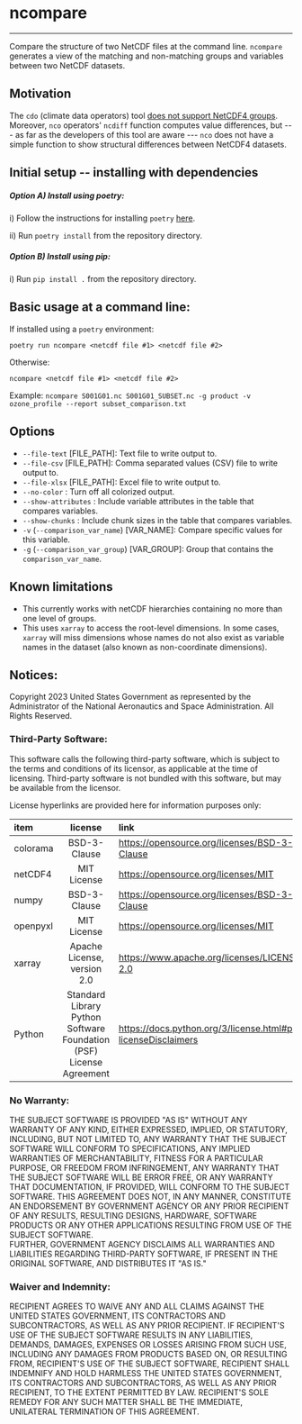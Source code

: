 # ncompare
_____
Compare the structure of two NetCDF files at the command line.
`ncompare` generates a view of the matching and non-matching groups and variables between two NetCDF datasets.

## Motivation

The `cdo` (climate data operators) tool
[does not support NetCDF4 groups](https://code.mpimet.mpg.de/boards/2/topics/12073).
Moreover, `nco` operators' `ncdiff` function computes value differences, but
--- as far as the developers of this tool are aware ---
`nco` does not have a simple function to show structural differences between NetCDF4 datasets.

## Initial setup -- installing with dependencies

##### Option A) Install using poetry:

i) Follow the instructions for installing `poetry` [here](https://python-poetry.org/docs/).

ii) Run ```poetry install``` from the repository directory.

##### Option B) Install using pip:

i) Run ```pip install .``` from the repository directory.

## Basic usage at a command line:

If installed using a `poetry` environment:
```
poetry run ncompare <netcdf file #1> <netcdf file #2>
```

Otherwise:
```
ncompare <netcdf file #1> <netcdf file #2>
```

Example:
`ncompare S001G01.nc S001G01_SUBSET.nc -g product -v ozone_profile --report subset_comparison.txt`



## Options

- `--file-text` [FILE_PATH]: Text file to write output to.
- `--file-csv` [FILE_PATH]: Comma separated values (CSV) file to write output to.
- `--file-xlsx` [FILE_PATH]: Excel file to write output to.
- `--no-color` : Turn off all colorized output.
- `--show-attributes` : Include variable attributes in the table that compares variables.
- `--show-chunks` : Include chunk sizes in the table that compares variables.
- `-v` (`--comparison_var_name`) [VAR_NAME]: Compare specific values for this variable.
- `-g` (`--comparison_var_group`) [VAR_GROUP]: Group that contains the `comparison_var_name`.

## Known limitations
- This currently works with netCDF hierarchies containing no more than one level of groups.
- This uses `xarray` to access the root-level dimensions.
In some cases, `xarray` will miss dimensions whose names do not also exist as variable names in the dataset
  (also known as non-coordinate dimensions).

## Notices:
Copyright 2023 United States Government as represented by the Administrator of the National Aeronautics and Space Administration.  All Rights Reserved.
 
### Third-Party Software:
This software calls the following third-party software, which is subject to the terms and conditions of its licensor, 
as applicable at the time of licensing. Third-party software is not bundled with this software, 
but may be available from the licensor.
 
License hyperlinks are provided here for information purposes only:

| item     |                               license                               | link                                                          |
|:---------|:-------------------------------------------------------------------:|:--------------------------------------------------------------|
| colorama |                            BSD-3-Clause                             | https://opensource.org/licenses/BSD-3-Clause                  |
| netCDF4  |                             MIT License                             | https://opensource.org/licenses/MIT                           |
| numpy    |                            BSD-3-Clause                             | https://opensource.org/licenses/BSD-3-Clause                  |
| openpyxl |                             MIT License                             | https://opensource.org/licenses/MIT                           |
| xarray   |                     Apache License, version 2.0                     | https://www.apache.org/licenses/LICENSE-2.0                   |
| Python   | Standard Library Python Software Foundation (PSF) License Agreement | https://docs.python.org/3/license.html#psf-licenseDisclaimers |


### No Warranty: 
THE SUBJECT SOFTWARE IS PROVIDED "AS IS" WITHOUT ANY WARRANTY OF ANY KIND, EITHER EXPRESSED, IMPLIED, 
OR STATUTORY, INCLUDING, BUT NOT LIMITED TO, ANY WARRANTY THAT THE SUBJECT SOFTWARE WILL CONFORM TO SPECIFICATIONS, 
ANY IMPLIED WARRANTIES OF MERCHANTABILITY, FITNESS FOR A PARTICULAR PURPOSE, OR FREEDOM FROM INFRINGEMENT, 
ANY WARRANTY THAT THE SUBJECT SOFTWARE WILL BE ERROR FREE, OR ANY WARRANTY THAT DOCUMENTATION, IF PROVIDED, 
WILL CONFORM TO THE SUBJECT SOFTWARE. THIS AGREEMENT DOES NOT, IN ANY MANNER, 
CONSTITUTE AN ENDORSEMENT BY GOVERNMENT AGENCY OR ANY PRIOR RECIPIENT OF ANY RESULTS, RESULTING DESIGNS, HARDWARE, 
SOFTWARE PRODUCTS OR ANY OTHER APPLICATIONS RESULTING FROM USE OF THE SUBJECT SOFTWARE.  
FURTHER, GOVERNMENT AGENCY DISCLAIMS ALL WARRANTIES AND LIABILITIES REGARDING THIRD-PARTY SOFTWARE, 
IF PRESENT IN THE ORIGINAL SOFTWARE, AND DISTRIBUTES IT "AS IS."
 
### Waiver and Indemnity: 
RECIPIENT AGREES TO WAIVE ANY AND ALL CLAIMS AGAINST THE UNITED STATES GOVERNMENT, 
ITS CONTRACTORS AND SUBCONTRACTORS, AS WELL AS ANY PRIOR RECIPIENT. IF RECIPIENT'S USE OF THE SUBJECT SOFTWARE RESULTS 
IN ANY LIABILITIES, DEMANDS, DAMAGES, EXPENSES OR LOSSES ARISING FROM SUCH USE, INCLUDING ANY DAMAGES FROM PRODUCTS 
BASED ON, OR RESULTING FROM, RECIPIENT'S USE OF THE SUBJECT SOFTWARE, RECIPIENT SHALL INDEMNIFY AND HOLD HARMLESS 
THE UNITED STATES GOVERNMENT, ITS CONTRACTORS AND SUBCONTRACTORS, AS WELL AS ANY PRIOR RECIPIENT, 
TO THE EXTENT PERMITTED BY LAW. RECIPIENT'S SOLE 
REMEDY FOR ANY SUCH MATTER SHALL BE THE IMMEDIATE, UNILATERAL TERMINATION OF THIS AGREEMENT.